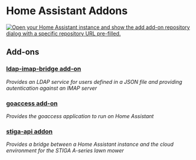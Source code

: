 # Home Assistant Addons

[![Open your Home Assistant instance and show the add add-on repository dialog with a specific repository URL pre-filled.](https://my.home-assistant.io/badges/supervisor_add_addon_repository.svg)](https://my.home-assistant.io/redirect/supervisor_add_addon_repository/?repository_url=https%3A%2F%2Fgithub.com%2FH2CK%2Fha-addons)

## Add-ons

### [ldap-imap-bridge add-on](./ldap-imap-bridge)

_Provides an LDAP service for users defined in a JSON file and providing autentication against an IMAP server_

### [goaccess add-on](./goaccess)

_Provides the goaccess application to run on Home Assistant_

### [stiga-api addon](./stiga-api)

_Provides a bridge between a Home Assistant instance and the cloud environment for the STIGA A-series lawn mower_
